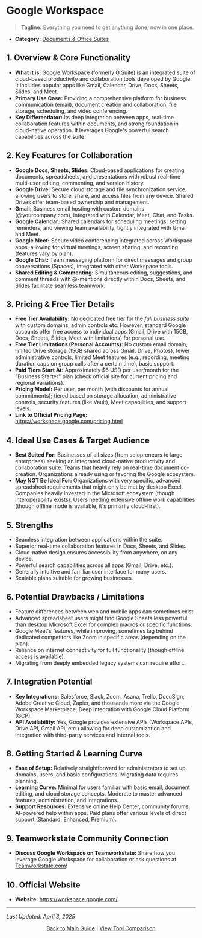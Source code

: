 # Google Workspace

> **Tagline:** Everything you need to get anything done, now in one place.
*   **Category:** [Documents & Office Suites](../category-overview/documents-office-suites-overview.md)

## 1. Overview & Core Functionality

*   **What it is:** Google Workspace (formerly G Suite) is an integrated suite of cloud-based productivity and collaboration tools developed by Google. It includes popular apps like Gmail, Calendar, Drive, Docs, Sheets, Slides, and Meet.
*   **Primary Use Case:** Providing a comprehensive platform for business communication (email), document creation and collaboration, file storage, scheduling, and video conferencing.
*   **Key Differentiator:** Its deep integration between apps, real-time collaboration features within documents, and strong foundation in cloud-native operation. It leverages Google's powerful search capabilities across the suite.

## 2. Key Features for Collaboration

*   **Google Docs, Sheets, Slides:** Cloud-based applications for creating documents, spreadsheets, and presentations with robust real-time multi-user editing, commenting, and version history.
*   **Google Drive:** Secure cloud storage and file synchronization service, allowing users to store, share, and access files from any device. Shared Drives offer team-based ownership and management.
*   **Gmail:** Business email hosting with custom domains (@yourcompany.com), integrated with Calendar, Meet, Chat, and Tasks.
*   **Google Calendar:** Shared calendars for scheduling meetings, setting reminders, and viewing team availability, tightly integrated with Gmail and Meet.
*   **Google Meet:** Secure video conferencing integrated across Workspace apps, allowing for virtual meetings, screen sharing, and recording (features vary by plan).
*   **Google Chat:** Team messaging platform for direct messages and group conversations (Spaces), integrated with other Workspace tools.
*   **Shared Editing & Commenting:** Simultaneous editing, suggestions, and comment threads with @-mentions directly within Docs, Sheets, and Slides facilitate seamless teamwork.

## 3. Pricing & Free Tier Details

*   **Free Tier Availability:** No dedicated free tier for the *full business suite* with custom domains, admin controls etc. However, standard Google accounts offer free access to individual apps (Gmail, Drive with 15GB, Docs, Sheets, Slides, Meet with limitations) for personal use.
*   **Free Tier Limitations (Personal Accounts):** No custom email domain, limited Drive storage (15GB shared across Gmail, Drive, Photos), fewer administrative controls, limited Meet features (e.g., recording, meeting duration caps on group calls after a certain time), basic support.
*   **Paid Tiers Start At:** Approximately $6 USD per user/month for the "Business Starter" plan (check official site for current pricing and regional variations).
*   **Pricing Model:** Per user, per month (with discounts for annual commitments); tiered based on storage allocation, administrative controls, security features (like Vault), Meet capabilities, and support levels.
*   **Link to Official Pricing Page:** https://workspace.google.com/pricing.html

## 4. Ideal Use Cases & Target Audience

*   **Best Suited For:** Businesses of all sizes (from solopreneurs to large enterprises) seeking an integrated cloud-native productivity and collaboration suite. Teams that heavily rely on real-time document co-creation. Organizations already using or favoring the Google ecosystem.
*   **May NOT Be Ideal For:** Organizations with very specific, advanced spreadsheet requirements that might only be met by desktop Excel. Companies heavily invested in the Microsoft ecosystem (though interoperability exists). Users needing extensive offline work capabilities (though offline mode is available, it's primarily cloud-first).

## 5. Strengths

*   Seamless integration between applications within the suite.
*   Superior real-time collaboration features in Docs, Sheets, and Slides.
*   Cloud-native design ensures accessibility from anywhere, on any device.
*   Powerful search capabilities across all apps (Gmail, Drive, etc.).
*   Generally intuitive and familiar user interface for many users.
*   Scalable plans suitable for growing businesses.

## 6. Potential Drawbacks / Limitations

*   Feature differences between web and mobile apps can sometimes exist.
*   Advanced spreadsheet users might find Google Sheets less powerful than desktop Microsoft Excel for complex macros or specific functions.
*   Google Meet's features, while improving, sometimes lag behind dedicated competitors like Zoom in specific areas (depending on the plan).
*   Reliance on internet connectivity for full functionality (though offline access is available).
*   Migrating from deeply embedded legacy systems can require effort.

## 7. Integration Potential

*   **Key Integrations:** Salesforce, Slack, Zoom, Asana, Trello, DocuSign, Adobe Creative Cloud, Zapier, and thousands more via the Google Workspace Marketplace. Deep integration with Google Cloud Platform (GCP).
*   **API Availability:** Yes, Google provides extensive APIs (Workspace APIs, Drive API, Gmail API, etc.) allowing for deep customization and integration with third-party services and internal tools.

## 8. Getting Started & Learning Curve

*   **Ease of Setup:** Relatively straightforward for administrators to set up domains, users, and basic configurations. Migrating data requires planning.
*   **Learning Curve:** Minimal for users familiar with basic email, document editing, and cloud storage concepts. Moderate to master advanced features, administration, and integrations.
*   **Support Resources:** Extensive online Help Center, community forums, AI-powered help within apps. Paid plans offer various levels of direct support (Standard, Enhanced, Premium).

## 9. Teamworkstate Community Connection

*   **Discuss Google Workspace on Teamworkstate:** Share how you leverage Google Workspace for collaboration or ask questions at [Teamworkstate.com](https://teamworkstate.com/)!

## 10. Official Website

*   **Website:** https://workspace.google.com/

---

*Last Updated: April 3, 2025*

<p align="center"><a href="../README.md">Back to Main Guide</a> | <a href="../comparison-tables/tool-comparison.md">View Tool Comparison</a></p>
